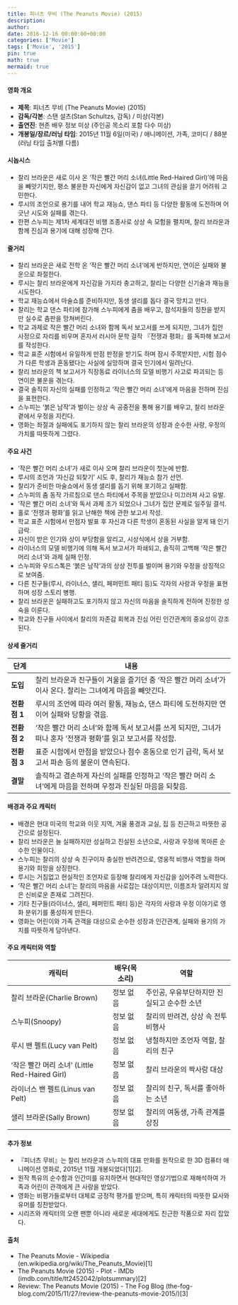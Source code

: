 ```yaml
---
title: 피너츠 무비 (The Peanuts Movie) (2015)
description: 
author: 
date: 2016-12-16 00:00:00+00:00
categories: ['Movie']
tags: ['Movie', '2015']
pin: true
math: true
mermaid: true
---
```

#### 영화 개요

- **제목**: 피너츠 무비 (The Peanuts Movie) (2015)  
- **감독/각본**: 스탠 설츠(Stan Schultzs, 감독) / 미상(각본)  
- **출연진**: 현존 배우 정보 미상 (주인공 목소리 포함 다수 미상)  
- **개봉일/장르/러닝 타임**: 2015년 11월 6일(미국) / 애니메이션, 가족, 코미디 / 88분 (러닝 타임 출처별 다름)  

#### 시놉시스

- 찰리 브라운은 새로 이사 온 ‘작은 빨간 머리 소녀(Little Red-Haired Girl)’에 마음을 빼앗기지만, 평소 불운한 자신에게 자신감이 없고 그녀의 관심을 끌기 어려워 고민한다.  
- 루시의 조언으로 용기를 내어 학교 재능쇼, 댄스 파티 등 다양한 활동에 도전하며 어긋난 시도와 실패를 겪는다.  
- 한편 스누피는 제1차 세계대전 비행 조종사로 상상 속 모험을 펼치며, 찰리 브라운과 함께 진심과 용기에 대해 성장해 간다.  

#### 줄거리

- 찰리 브라운은 새로 전학 온 ‘작은 빨간 머리 소녀’에게 반하지만, 연이은 실패와 불운으로 좌절한다.  
- 루시는 찰리 브라운에게 자신감을 가지라 충고하고, 찰리는 다양한 신기술과 재능을 시도한다.  
- 학교 재능쇼에서 마술쇼를 준비하지만, 동생 샐리를 돕다 결국 망치고 만다.  
- 찰리는 학교 댄스 파티에 참가해 스누피에게 춤을 배우고, 참석자들의 칭찬을 받지만 실수로 춤판을 망쳐버린다.  
- 학교 과제로 작은 빨간 머리 소녀와 함께 독서 보고서를 쓰게 되지만, 그녀가 집안 사정으로 자리를 비우며 혼자서 러시아 문학 걸작 『전쟁과 평화』를 독파해 보고서를 작성한다.  
- 학교 표준 시험에서 유일하게 만점 판정을 받기도 하며 잠시 주목받지만, 시험 점수가 다른 학생과 혼동됐다는 사실에 실망하며 결국 인기에서 밀려난다.  
- 찰리 브라운의 책 보고서가 직장동료 라이너스의 모델 비행기 사고로 파괴되는 등 연이은 불운을 겪는다.  
- 결국 솔직히 자신의 실패를 인정하고 ‘작은 빨간 머리 소녀’에게 마음을 전하며 진심을 표현한다.  
- 스누피는 ‘붉은 남작’과 벌이는 상상 속 공중전을 통해 용기를 배우고, 찰리 브라운 곁에서 우정을 지킨다.  
- 영화는 좌절과 실패에도 포기하지 않는 찰리 브라운의 성장과 순수한 사랑, 우정의 가치를 따뜻하게 그렸다.  

#### 주요 사건

- ‘작은 빨간 머리 소녀’가 새로 이사 오며 찰리 브라운이 첫눈에 반함.  
- 루시의 조언과 ‘자신감 되찾기’ 시도 후, 찰리가 재능쇼 참가 선언.  
- 찰리가 준비한 마술쇼에서 동생 샐리를 돕기 위해 포기하고 실패함.  
- 스누피의 춤 동작 가르침으로 댄스 파티에서 주목을 받았으나 미끄러져 사고 유발.  
- ‘작은 빨간 머리 소녀’와 독서 과제 조가 되었으나 그녀가 집안 문제로 일주일 결석.  
- 홀로 ‘전쟁과 평화’를 읽고 난해한 책에 관한 보고서 작성.  
- 학교 표준 시험에서 만점자 발표 후 자신과 다른 학생이 혼동된 사실을 알게 돼 인기 급락.  
- 자신이 받은 인기와 상이 부당함을 알리고, 시상식에서 상을 거부함.  
- 라이너스의 모델 비행기에 의해 독서 보고서가 파쇄되고, 솔직히 고백해 ‘작은 빨간 머리 소녀’와 과제 실패 인정.  
- 스누피와 우드스톡은 ‘붉은 남작’과의 상상 전투를 벌이며 용기와 우정을 상징적으로 보여줌.  
- 다른 친구들(루시, 라이너스, 샐리, 페퍼민트 패티 등)도 각자의 사랑과 우정을 표현하며 성장 스토리 병행.  
- 찰리 브라운은 실패하고도 포기하지 않고 자신의 마음을 솔직하게 전하며 진정한 성숙을 이룬다.  
- 학교와 친구들 사이에서 찰리의 자존감 회복과 진심 어린 인간관계의 중요성이 강조된다.  

#### 상세 줄거리

| **단계**  | **내용** |
|-----------|----------|
| **도입** | 찰리 브라운과 친구들이 겨울을 즐기던 중 ‘작은 빨간 머리 소녀’가 이사 온다. 찰리는 그녀에게 마음을 빼앗긴다. |
| **전환점 1** | 루시의 조언에 따라 여러 활동, 재능쇼, 댄스 파티에 도전하지만 연이어 실패와 당황을 겪음. |
| **전환점 2** | ‘작은 빨간 머리 소녀’와 함께 독서 보고서를 쓰게 되지만, 그녀가 떠나 혼자 ‘전쟁과 평화’를 읽고 보고서를 작성함. |
| **전환점 3** | 표준 시험에서 만점을 받았으나 점수 혼동으로 인기 급락, 독서 보고서 파손 등의 불운이 연속된다. |
| **결말** | 솔직하고 겸손하게 자신의 실패를 인정하고 ‘작은 빨간 머리 소녀’에게 마음을 전하며 우정과 진실된 마음을 되찾음. |

#### 배경과 주요 캐릭터

- 배경은 현대 미국의 학교와 이웃 지역, 겨울 풍경과 교실, 집 등 친근하고 따뜻한 공간으로 설정된다.  
- 찰리 브라운은 늘 실패하지만 성실하고 진실된 소년으로, 사랑과 우정에 목마른 순수한 인물이다.  
- 스누피는 찰리의 상상 속 친구이자 충실한 반려견으로, 영웅적 비행사 역할을 하며 용기와 희망을 상징한다.  
- 루시는 거침없고 현실적인 조언자로 등장해 찰리에게 자신감을 심어주려 노력한다.  
- ‘작은 빨간 머리 소녀’는 찰리의 마음을 사로잡는 대상이지만, 이름조차 알려지지 않은 신비로운 존재로 그려진다.  
- 기타 친구들(라이너스, 샐리, 페퍼민트 패티 등)은 각자의 사랑과 우정 이야기로 영화 분위기를 풍성하게 만든다.  
- 영화는 어린이와 가족 관객을 대상으로 순수한 성장과 인간관계, 실패와 용기의 가치를 따뜻하게 담아낸다.  

#### 주요 캐릭터와 역할

| **캐릭터**            | **배우(목소리)**       | **역할**                  |
|-----------------------|------------------------|---------------------------|
| 찰리 브라운(Charlie Brown)  | 정보 없음               | 주인공, 우유부단하지만 진실되고 순수한 소년   |
| 스누피(Snoopy)             | 정보 없음               | 찰리의 반려견, 상상 속 전투 비행사            |
| 루시 밴 펠트(Lucy van Pelt) | 정보 없음               | 냉철하지만 조언자 역할, 찰리의 친구             |
| ‘작은 빨간 머리 소녀’ (Little Red-Haired Girl) | 정보 없음               | 찰리 브라운의 짝사랑 대상                     |
| 라이너스 밴 펠트(Linus van Pelt) | 정보 없음               | 찰리의 친구, 독서를 좋아하는 소년             |
| 샐리 브라운(Sally Brown)     | 정보 없음               | 찰리의 여동생, 가족 관계를 상징                 |

#### 추가 정보

- 『피너츠 무비』는 찰리 브라운과 스누피의 대표 만화를 원작으로 한 3D 컴퓨터 애니메이션 영화로, 2015년 11월 개봉되었다[1][2].  
- 원작 특유의 순수함과 인간미를 유지하면서 현대적인 영상기법으로 재해석하여 가족과 어린이 관객에게 큰 사랑을 받았다.  
- 영화는 비평가들로부터 대체로 긍정적 평가를 받으며, 특히 캐릭터의 따뜻한 묘사와 유머를 칭찬받았다.  
- 시리즈와 캐릭터의 오랜 팬뿐 아니라 새로운 세대에게도 친근한 작품으로 자리 잡았다.  

#### 출처

- The Peanuts Movie - Wikipedia (en.wikipedia.org/wiki/The_Peanuts_Movie)[1]  
- The Peanuts Movie (2015) - Plot - IMDb (imdb.com/title/tt2452042/plotsummary)[2]  
- Review: The Peanuts Movie (2015) - The Fog Blog (the-fog-blog.com/2015/11/27/review-the-peanuts-movie-2015/)[3]
